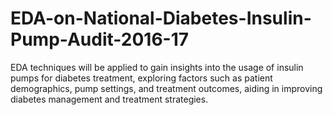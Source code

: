# EDA-on-National-Diabetes-Insulin-Pump-Audit-2016-17
EDA techniques will be applied to gain insights into the usage of insulin pumps for diabetes treatment, exploring factors such as patient demographics, pump settings, and treatment outcomes, aiding in improving diabetes management and treatment strategies.
